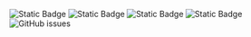 ![Static Badge](https://img.shields.io/badge/blacklists-61-000000) ![Static Badge](https://img.shields.io/badge/blacklisted-2938235-cc0000) ![Static Badge](https://img.shields.io/badge/whitelisted-2250-00CC00) ![Static Badge](https://img.shields.io/badge/streaming_blacklist-28107-000000) ![GitHub issues](https://img.shields.io/github/issues/fabriziosalmi/blacklists)

